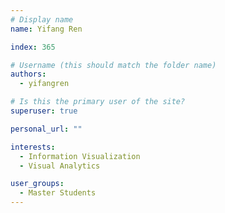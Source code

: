 ```yaml
---
# Display name
name: Yifang Ren

index: 365

# Username (this should match the folder name)
authors:
  - yifangren

# Is this the primary user of the site?
superuser: true

personal_url: ""

interests:
  - Information Visualization
  - Visual Analytics

user_groups:
  - Master Students
---
```

